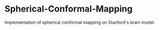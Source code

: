 # Spherical-Conformal-Mapping
Implementation of spherical conformal mapping on Stanford's brain model.
